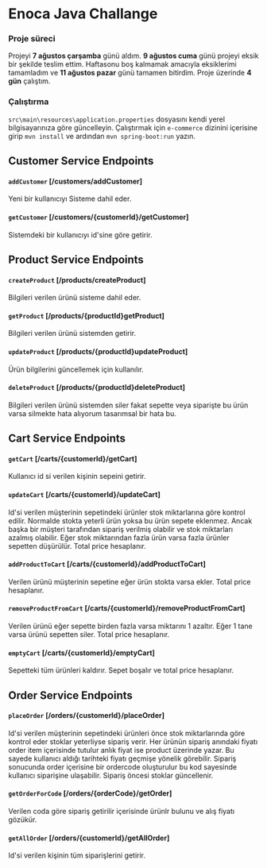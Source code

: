 # Enoca Java Challange

### Proje süreci

Projeyi **7 ağustos çarşamba** günü aldım. **9 ağustos cuma** günü projeyi eksik bir şekilde teslim ettim. Haftasonu boş kalmamak amacıyla eksiklerimi tamamladım ve **11 ağustos pazar** günü tamamen bitirdim. Proje üzerinde **4 gün** çalıştım.

### Çalıştırma

`src\main\resources\application.properties` dosyasını kendi yerel bilgisayarınıza göre güncelleyin. Çalıştırmak için `e-commerce` dizinini içerisine girip `mvn install` ve ardından `mvn spring-boot:run` yazın.

## Customer Service Endpoints

#### `addCustomer` [/customers/addCustomer]

Yeni bir kullanıcıyı Sisteme dahil eder.

#### `getCustomer` [/customers/{customerId}/getCustomer]

Sistemdeki bir kullanıcıyı id'sine göre getirir.

## Product Service Endpoints

#### `createProduct` [/products/createProduct]

Bilgileri verilen ürünü sisteme dahil eder.

#### `getProduct` [/products/{productId}getProduct]

Bilgileri verilen ürünü sistemden getirir.

#### `updateProduct` [/products/{productId}updateProduct]

Ürün bilgilerini güncellemek için kullanılır.

#### `deleteProduct` [/products/{productId}deleteProduct]

Bilgileri verilen ürünü sistemden siler fakat sepette veya siparişte bu ürün varsa silmekte hata alıyorum tasarımsal bir hata bu.

## Cart Service Endpoints

#### `getCart` [/carts/{customerId}/getCart]

Kullanıcı id si verilen kişinin sepeini getirir.

#### `updateCart` [/carts/{customerId}/updateCart]

Id'si verilen müşterinin sepetindeki ürünler stok miktarlarına göre kontrol edilir. Normalde stokta yeterli ürün yoksa bu ürün sepete eklenmez. Ancak başka bir müşteri tarafından sipariş verilmiş olabilir ve stok miktarları azalmış olabilir. Eğer stok miktarından fazla ürün varsa fazla ürünler sepetten düşürülür. Total price hesaplanır.

#### `addProductToCart` [/carts/{customerId}/addProductToCart]

Verilen ürünü müşterinin sepetine eğer ürün stokta varsa ekler. Total price hesaplanır.

#### `removeProductFromCart` [/carts/{customerId}/removeProductFromCart]

Verilen ürünü eğer sepette birden fazla varsa miktarını 1 azaltır. Eğer 1 tane varsa ürünü sepetten siler. Total price hesaplanır.

#### `emptyCart` [/carts/{customerId}/emptyCart]

Sepetteki tüm ürünleri kaldırır. Sepet boşalır ve total price hesaplanır.

## Order Service Endpoints

#### `placeOrder` [/orders/{customerId}/placeOrder]

Id'si verilen müşterinin sepetindeki ürünleri önce stok miktarlarında göre kontrol eder stoklar yeterliyse sipariş verir. Her ürünün sipariş anındaki fiyatı order item içerisinde tutulur anlık fiyat ise product üzerinde yazar. Bu sayede kullanıcı aldığı tarihteki fiyatı geçmişe yönelik görebilir. Sipariş sonucunda order içerisine bir ordercode oluşturulur bu kod sayesinde kullanıcı siparişine ulaşabilir. Sipariş öncesi stoklar güncellenir.

#### `getOrderForCode` [/orders/{orderCode}/getOrder]

Verilen coda göre sipariş getirilir içerisinde ürünlr bulunu ve alış fiyatı gözükür.

#### `getAllOrder` [/orders/{customerId}/getAllOrder]

Id'si verilen kişinin tüm siparişlerini getirir.
